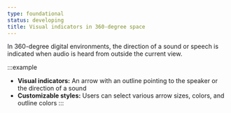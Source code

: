 ```yaml
---
type: foundational
status: developing
title: Visual indicators in 360-degree space
---
```


In 360-degree digital environments, the direction of a sound or speech is indicated when audio is heard from outside the current view. 

:::example
* **Visual indicators:** An arrow with an outline pointing to the speaker or the direction of a sound
* **Customizable styles:** Users can select various arrow sizes, colors, and outline colors
:::

